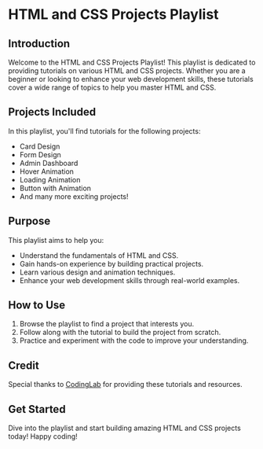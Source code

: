 # HTML and CSS Projects Playlist

## Introduction

Welcome to the HTML and CSS Projects Playlist! This playlist is dedicated to providing tutorials on various HTML and CSS projects. Whether you are a beginner or looking to enhance your web development skills, these tutorials cover a wide range of topics to help you master HTML and CSS.

## Projects Included

In this playlist, you'll find tutorials for the following projects:

- Card Design
- Form Design
- Admin Dashboard
- Hover Animation
- Loading Animation
- Button with Animation
- And many more exciting projects!

## Purpose

This playlist aims to help you:

- Understand the fundamentals of HTML and CSS.
- Gain hands-on experience by building practical projects.
- Learn various design and animation techniques.
- Enhance your web development skills through real-world examples.

## How to Use

1. Browse the playlist to find a project that interests you.
2. Follow along with the tutorial to build the project from scratch.
3. Practice and experiment with the code to improve your understanding.

## Credit

Special thanks to [CodingLab](https://www.youtube.com/playlist?list=PLImJ3umGjxdD3ov2lwg0SM5rxz5v9FjOf) for providing these tutorials and resources.

## Get Started

Dive into the playlist and start building amazing HTML and CSS projects today! Happy coding!
